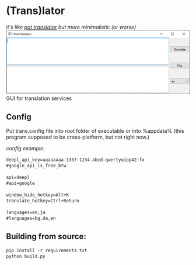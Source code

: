 # (Trans)lator
*it's like [pot translator](https://github.com/pot-app/pot-desktop/blob/master/README_EN.md) but more minimalistic (or worse)*
![screenshot](https://github.com/cutplane1/translator/blob/main/Screenshot%202025-08-06%20222623.png)
GUI for translation services

## Config
Put trans.config file into root folder of executable or into %appdata% (this program supposed to be cross-platform, but not right now.)

_config example:_
```
deepl_api_key=aaaaaaaa-1337-1234-abcd-qwertyuiop42:fx
#google_api_is_free_btw

api=deepl
#api=google

window_hide_hotkey=Alt+K
translate_hotkey=Ctrl+Return

languages=en,ja
#languages=bg,da,en
```

## Building from source:
```
pip install -r requirements.txt
python build.py
```
